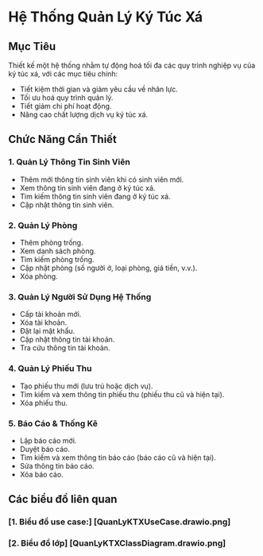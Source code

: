 # Hệ Thống Quản Lý Ký Túc Xá

## Mục Tiêu
Thiết kế một hệ thống nhằm tự động hoá tối đa các quy trình nghiệp vụ của ký túc xá, với các mục tiêu chính:
- Tiết kiệm thời gian và giảm yêu cầu về nhân lực.
- Tối ưu hoá quy trình quản lý.
- Tiết giảm chi phí hoạt động.
- Nâng cao chất lượng dịch vụ ký túc xá.

## Chức Năng Cần Thiết

### 1. Quản Lý Thông Tin Sinh Viên
- Thêm mới thông tin sinh viên khi có sinh viên mới.
- Xem thông tin sinh viên đang ở ký túc xá.
- Tìm kiếm thông tin sinh viên đang ở ký túc xá.
- Cập nhật thông tin sinh viên.

### 2. Quản Lý Phòng
- Thêm phòng trống.
- Xem danh sách phòng.
- Tìm kiếm phòng trống.
- Cập nhật phòng (số người ở, loại phòng, giá tiền, v.v.).
- Xóa phòng.

### 3. Quản Lý Người Sử Dụng Hệ Thống
- Cấp tài khoản mới.
- Xóa tài khoản.
- Đặt lại mật khẩu.
- Cập nhật thông tin tài khoản.
- Tra cứu thông tin tài khoản.

### 4. Quản Lý Phiếu Thu
- Tạo phiếu thu mới (lưu trú hoặc dịch vụ).
- Tìm kiếm và xem thông tin phiếu thu (phiếu thu cũ và hiện tại).
- Xóa phiếu thu.

### 5. Báo Cáo & Thống Kê
- Lập báo cáo mới.
- Duyệt báo cáo.
- Tìm kiếm và xem thông tin báo cáo (báo cáo cũ và hiện tại).
- Sửa thông tin báo cáo.
- Xóa báo cáo.
## Các biểu đồ liên quan
### [1.  Biểu đồ use case:] [QuanLyKTXUseCase.drawio.png]
### [2.  Biểu đồ lớp] [QuanLyKTXClassDiagram.drawio.png]
